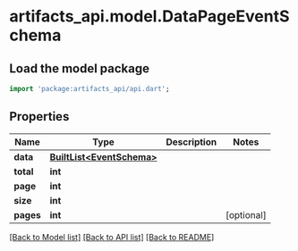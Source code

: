 # artifacts_api.model.DataPageEventSchema

## Load the model package
```dart
import 'package:artifacts_api/api.dart';
```

## Properties
Name | Type | Description | Notes
------------ | ------------- | ------------- | -------------
**data** | [**BuiltList&lt;EventSchema&gt;**](EventSchema.md) |  | 
**total** | **int** |  | 
**page** | **int** |  | 
**size** | **int** |  | 
**pages** | **int** |  | [optional] 

[[Back to Model list]](../README.md#documentation-for-models) [[Back to API list]](../README.md#documentation-for-api-endpoints) [[Back to README]](../README.md)


